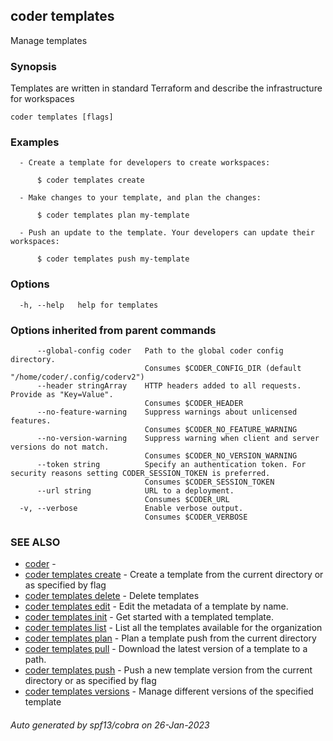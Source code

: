 ## coder templates

Manage templates

### Synopsis

Templates are written in standard Terraform and describe the infrastructure for workspaces

```
coder templates [flags]
```

### Examples

```
  - Create a template for developers to create workspaces:                      

      $ coder templates create 

  - Make changes to your template, and plan the changes:                        

      $ coder templates plan my-template 

  - Push an update to the template. Your developers can update their workspaces:

      $ coder templates push my-template 
```

### Options

```
  -h, --help   help for templates
```

### Options inherited from parent commands

```
      --global-config coder   Path to the global coder config directory.
                              Consumes $CODER_CONFIG_DIR (default "/home/coder/.config/coderv2")
      --header stringArray    HTTP headers added to all requests. Provide as "Key=Value".
                              Consumes $CODER_HEADER
      --no-feature-warning    Suppress warnings about unlicensed features.
                              Consumes $CODER_NO_FEATURE_WARNING
      --no-version-warning    Suppress warning when client and server versions do not match.
                              Consumes $CODER_NO_VERSION_WARNING
      --token string          Specify an authentication token. For security reasons setting CODER_SESSION_TOKEN is preferred.
                              Consumes $CODER_SESSION_TOKEN
      --url string            URL to a deployment.
                              Consumes $CODER_URL
  -v, --verbose               Enable verbose output.
                              Consumes $CODER_VERBOSE
```

### SEE ALSO

* [coder](coder.md)	 - 
* [coder templates create](coder_templates_create.md)	 - Create a template from the current directory or as specified by flag
* [coder templates delete](coder_templates_delete.md)	 - Delete templates
* [coder templates edit](coder_templates_edit.md)	 - Edit the metadata of a template by name.
* [coder templates init](coder_templates_init.md)	 - Get started with a templated template.
* [coder templates list](coder_templates_list.md)	 - List all the templates available for the organization
* [coder templates plan](coder_templates_plan.md)	 - Plan a template push from the current directory
* [coder templates pull](coder_templates_pull.md)	 - Download the latest version of a template to a path.
* [coder templates push](coder_templates_push.md)	 - Push a new template version from the current directory or as specified by flag
* [coder templates versions](coder_templates_versions.md)	 - Manage different versions of the specified template

###### Auto generated by spf13/cobra on 26-Jan-2023
